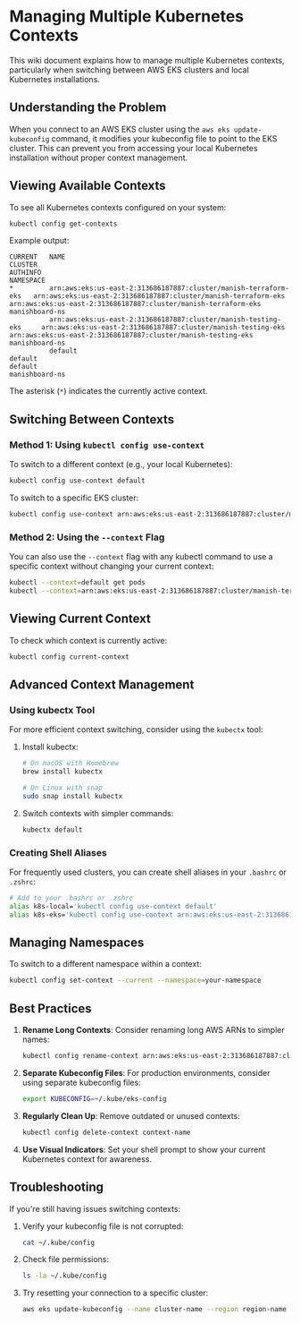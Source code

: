 # Managing Multiple Kubernetes Contexts

This wiki document explains how to manage multiple Kubernetes contexts, particularly when switching between AWS EKS clusters and local Kubernetes installations.

## Understanding the Problem

When you connect to an AWS EKS cluster using the `aws eks update-kubeconfig` command, it modifies your kubeconfig file to point to the EKS cluster. This can prevent you from accessing your local Kubernetes installation without proper context management.

## Viewing Available Contexts

To see all Kubernetes contexts configured on your system:

```bash
kubectl config get-contexts
```

Example output:
```
CURRENT   NAME                                                              CLUSTER                                                           AUTHINFO                                                          NAMESPACE
*         arn:aws:eks:us-east-2:313686187887:cluster/manish-terraform-eks   arn:aws:eks:us-east-2:313686187887:cluster/manish-terraform-eks   arn:aws:eks:us-east-2:313686187887:cluster/manish-terraform-eks   manishboard-ns
          arn:aws:eks:us-east-2:313686187887:cluster/manish-testing-eks     arn:aws:eks:us-east-2:313686187887:cluster/manish-testing-eks     arn:aws:eks:us-east-2:313686187887:cluster/manish-testing-eks     manishboard-ns
          default                                                           default                                                           default                                                           manishboard-ns
```

The asterisk (`*`) indicates the currently active context.

## Switching Between Contexts

### Method 1: Using `kubectl config use-context`

To switch to a different context (e.g., your local Kubernetes):

```bash
kubectl config use-context default
```

To switch to a specific EKS cluster:

```bash
kubectl config use-context arn:aws:eks:us-east-2:313686187887:cluster/manish-terraform-eks
```

### Method 2: Using the `--context` Flag

You can also use the `--context` flag with any kubectl command to use a specific context without changing your current context:

```bash
kubectl --context=default get pods
kubectl --context=arn:aws:eks:us-east-2:313686187887:cluster/manish-terraform-eks get pods
```

## Viewing Current Context

To check which context is currently active:

```bash
kubectl config current-context
```

## Advanced Context Management

### Using kubectx Tool

For more efficient context switching, consider using the `kubectx` tool:

1. Install kubectx:
   ```bash
   # On macOS with Homebrew
   brew install kubectx
   
   # On Linux with snap
   sudo snap install kubectx
   ```

2. Switch contexts with simpler commands:
   ```bash
   kubectx default
   ```

### Creating Shell Aliases

For frequently used clusters, you can create shell aliases in your `.bashrc` or `.zshrc`:

```bash
# Add to your .bashrc or .zshrc
alias k8s-local='kubectl config use-context default'
alias k8s-eks='kubectl config use-context arn:aws:eks:us-east-2:313686187887:cluster/manish-terraform-eks'
```

## Managing Namespaces

To switch to a different namespace within a context:

```bash
kubectl config set-context --current --namespace=your-namespace
```

## Best Practices

1. **Rename Long Contexts**: Consider renaming long AWS ARNs to simpler names:
   ```bash
   kubectl config rename-context arn:aws:eks:us-east-2:313686187887:cluster/manish-terraform-eks eks-terraform
   ```

2. **Separate Kubeconfig Files**: For production environments, consider using separate kubeconfig files:
   ```bash
   export KUBECONFIG=~/.kube/eks-config
   ```

3. **Regularly Clean Up**: Remove outdated or unused contexts:
   ```bash
   kubectl config delete-context context-name
   ```

4. **Use Visual Indicators**: Set your shell prompt to show your current Kubernetes context for awareness.

## Troubleshooting

If you're still having issues switching contexts:

1. Verify your kubeconfig file is not corrupted:
   ```bash
   cat ~/.kube/config
   ```

2. Check file permissions:
   ```bash
   ls -la ~/.kube/config
   ```

3. Try resetting your connection to a specific cluster:
   ```bash
   aws eks update-kubeconfig --name cluster-name --region region-name
   ```